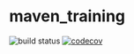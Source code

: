 # maven_training 
![build status](https://github.com/kavitha9412/maven_training/actions/workflows/build.yml/badge.svg)
[![codecov](https://codecov.io/gh/kavitha9412/maven_training/branch/main/graph/badge.svg?token=G8YW4GBZQB)](https://codecov.io/gh/kavitha9412/maven_training)
